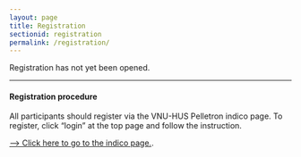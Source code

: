 ```yaml
---
layout: page
title: Registration
sectionid: registration
permalink: /registration/
---
```


Registration has not yet been opened.

---

#### Registration procedure

All participants should register via the VNU-HUS Pelletron indico page. To register, click “login” at the top page and follow the instruction.

[–> Click here to go to the indico page.](https://indico.maygiatoc.com/e/OMEG16). 